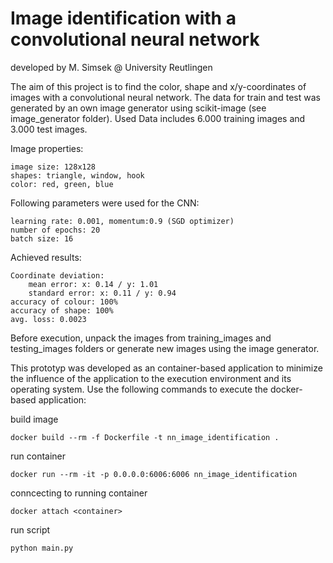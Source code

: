 <h1>Image identification with a convolutional neural network</h1>

developed by M. Simsek @ University Reutlingen

The aim of this project is to find the color, shape and x/y-coordinates of images with a convolutional neural network. 
The data for train and test was generated by an own image generator using scikit-image (see image_generator folder). 
Used Data includes 6.000 training images and 3.000 test images. 

Image properties:

    image size: 128x128
    shapes: triangle, window, hook  
    color: red, green, blue 
  
Following parameters were used for the CNN:

    learning rate: 0.001, momentum:0.9 (SGD optimizer)
    number of epochs: 20
    batch size: 16
    
Achieved results:

    Coordinate deviation: 
        mean error: x: 0.14 / y: 1.01
        standard error: x: 0.11 / y: 0.94
    accuracy of colour: 100% 
    accuracy of shape: 100%
    avg. loss: 0.0023

Before execution, unpack the images from training_images and testing_images folders or generate new images using the image generator.
    
This prototyp was developed as an container-based application to minimize the influence of the application to the execution environment and its operating system. Use the following commands to execute the docker-based application:

build image

    docker build --rm -f Dockerfile -t nn_image_identification .

run container

    docker run --rm -it -p 0.0.0.0:6006:6006 nn_image_identification

conncecting to running container

    docker attach <container>

run script

    python main.py
